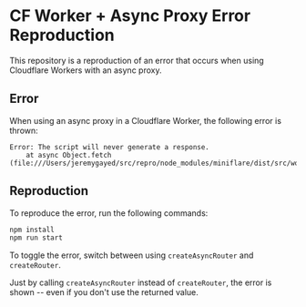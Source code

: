 # CF Worker + Async Proxy Error Reproduction

This repository is a reproduction of an error that occurs when using Cloudflare Workers with an async proxy.

## Error

When using an async proxy in a Cloudflare Worker, the following error is thrown:

```
Error: The script will never generate a response.
    at async Object.fetch (file:///Users/jeremygayed/src/repro/node_modules/miniflare/dist/src/workers/core/entry.worker.js:1026:22)
```

## Reproduction

To reproduce the error, run the following commands:

```bash
npm install
npm run start
```

To toggle the error, switch between using `createAsyncRouter` and `createRouter`.

Just by calling `createAsyncRouter` instead of `createRouter`, the error is shown -- even if you don't use the returned value.
